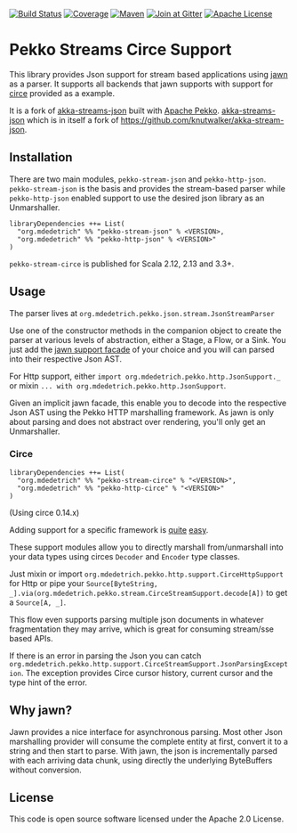 [![Build Status][ci-img]][ci]
[![Coverage][coverage-img]][coverage]
[![Maven][maven-img]][maven]
[![Join at Gitter][gitter-img]][gitter]
[![Apache License][license-img]][license]

# Pekko Streams Circe Support

This library provides Json support for stream based applications using [jawn](https://github.com/non/jawn)
as a parser. It supports all backends that jawn supports with support for [circe](https://github.com/travisbrown/circe) provided as a example.

It is a fork of [akka-streams-json](https://github.com/mdedetrich/akka-streams-json) built with [Apache Pekko](https://pekko.apache.org/).
[akka-streams-json](https://github.com/mdedetrich/akka-streams-json) which is in itself a fork of
https://github.com/knutwalker/akka-stream-json.

## Installation

There are two main modules, `pekko-stream-json` and `pekko-http-json`.
`pekko-stream-json` is the basis and provides the stream-based parser while
`pekko-http-json` enabled support to use the desired json library as an Unmarshaller.


```
libraryDependencies ++= List(
  "org.mdedetrich" %% "pekko-stream-json" % <VERSION>,
  "org.mdedetrich" %% "pekko-http-json" % <VERSION>"
)
```

`pekko-stream-circe` is published for Scala 2.12, 2.13 and 3.3+.

## Usage

The parser lives at `org.mdedetrich.pekko.json.stream.JsonStreamParser`

Use one of the constructor methods in the companion object to create the parser at
various levels of abstraction, either a Stage, a Flow, or a Sink.
You just add the [jawn support facade](https://github.com/non/jawn#supporting-external-asts-with-jawn)
of your choice and you will can parsed into their respective Json AST.


For Http support, either `import org.mdedetrich.pekko.http.JsonSupport._`
or mixin `... with org.mdedetrich.pekko.http.JsonSupport`.

Given an implicit jawn facade, this enable you to decode into the respective Json AST
using the Pekko HTTP marshalling framework. As jawn is only about parsing and does not abstract
over rendering, you'll only get an Unmarshaller.


### Circe

```
libraryDependencies ++= List(
  "org.mdedetrich" %% "pekko-stream-circe" % "<VERSION>",
  "org.mdedetrich" %% "pekko-http-circe" % "<VERSION>"
)
```

(Using circe 0.14.x)

Adding support for a specific framework is
[quite](support/stream-circe/src/main/scala/org/mdedetrich/pekko/stream/support/CirceStreamSupport.scala)
[easy](support/http-circe/src/main/scala/org/mdedetrich/pekko/http/support/CirceHttpSupport.scala).

These support modules allow you to directly marshall from/unmarshall into your data types
using circes `Decoder` and `Encoder` type classes.

Just mixin or import `org.mdedetrich.pekko.http.support.CirceHttpSupport` for Http
or pipe your `Source[ByteString, _].via(org.mdedetrich.pekko.stream.CirceStreamSupport.decode[A])`
to get a `Source[A, _]`.

This flow even supports parsing multiple json documents in whatever
fragmentation they may arrive, which is great for consuming stream/sse based APIs.

If there is an error in parsing the Json you can catch `org.mdedetrich.pekko.http.support.CirceStreamSupport.JsonParsingException`.
The exception provides Circe cursor history, current cursor and the type hint of the error.

## Why jawn?

Jawn provides a nice interface for asynchronous parsing.
Most other Json marshalling provider will consume the complete entity
at first, convert it to a string and then start to parse.
With jawn, the json is incrementally parsed with each arriving data chunk,
using directly the underlying ByteBuffers without conversion.

## License

This code is open source software licensed under the Apache 2.0 License.

[ci-img]: https://github.com/mdedetrich/pekko-streams-circe/actions/workflows/ci.yml/badge.svg?branch=main
[coverage-img]: https://coveralls.io/repos/github/mdedetrich/pekko-streams-circe/badge.svg?branch=main
[maven-img]: https://img.shields.io/maven-central/v/org.mdedetrich/pekko-stream-json_2.12.svg?label=latest
[gitter-img]: https://img.shields.io/badge/gitter-Join_Chat-1dce73.svg
[license-img]: https://img.shields.io/badge/license-APACHE_2-green.svg

[ci]: https://github.com/mdedetrich/pekko-streams-circe/actions/workflows/ci.yml?query=branch%3Amain
[coverage]: https://coveralls.io/github/mdedetrich/pekko-streams-circe?branch=main
[maven]: https://search.maven.org/search?q=g:org.mdedetrich%20AND%20(a:pekko-stream-*_2.12%20OR%20a:pekko-http-*_2.12%20OR%20a:pekko-stream-*_2.13%20OR%20a:pekko-http-*_2.13%20OR%20a:pekko-stream-*_3%20OR%20a:pekko-http-*_3)
[gitter]: https://gitter.im/mdedetrich/pekko-streams-circe?utm_source=badge&utm_medium=badge&utm_campaign=pr-badge&utm_content=badge
[license]: https://www.apache.org/licenses/LICENSE-2.0
